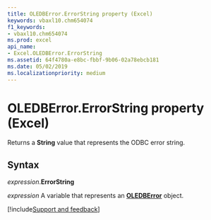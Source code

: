 ```yaml
---
title: OLEDBError.ErrorString property (Excel)
keywords: vbaxl10.chm654074
f1_keywords:
- vbaxl10.chm654074
ms.prod: excel
api_name:
- Excel.OLEDBError.ErrorString
ms.assetid: 64f4780a-e8bc-fbbf-9b06-02a78ebcb181
ms.date: 05/02/2019
ms.localizationpriority: medium
---
```



# OLEDBError.ErrorString property (Excel)

Returns a **String** value that represents the ODBC error string.


## Syntax

_expression_.**ErrorString**

_expression_ A variable that represents an **[OLEDBError](Excel.OLEDBError.md)** object.




[!include[Support and feedback](~/includes/feedback-boilerplate.md)]